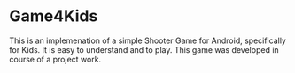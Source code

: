 # Game4Kids

This is an implemenation of a simple Shooter Game for Android, specifically for Kids. It is easy to understand and to play.
This game was developed in course of a project work.
